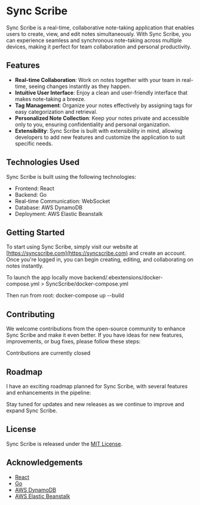 # Sync Scribe

Sync Scribe is a real-time, collaborative note-taking application that enables users to create, view, and edit notes simultaneously. With Sync Scribe, you can experience seamless and synchronous note-taking across multiple devices, making it perfect for team collaboration and personal productivity.

## Features

- **Real-time Collaboration**: Work on notes together with your team in real-time, seeing changes instantly as they happen.
- **Intuitive User Interface**: Enjoy a clean and user-friendly interface that makes note-taking a breeze.
- **Tag Management**: Organize your notes effectively by assigning tags for easy categorization and retrieval.
- **Personalized Note Collection**: Keep your notes private and accessible only to you, ensuring confidentiality and personal organization.
- **Extensibility**: Sync Scribe is built with extensibility in mind, allowing developers to add new features and customize the application to suit specific needs.

## Technologies Used

Sync Scribe is built using the following technologies:

- Frontend: React
- Backend: Go
- Real-time Communication: WebSocket
- Database: AWS DynamoDB
- Deployment: AWS Elastic Beanstalk

## Getting Started

To start using Sync Scribe, simply visit our website at [https://syncscribe.com](https://syncscribe.com) and create an account. Once you're logged in, you can begin creating, editing, and collaborating on notes instantly.

To launch the app locally move backend/.ebextensions/docker-compose.yml > SyncScribe/docker-compose.yml

Then run from root: docker-compose up --build 
## Contributing

We welcome contributions from the open-source community to enhance Sync Scribe and make it even better. If you have ideas for new features, improvements, or bug fixes, please follow these steps:

Contributions are currently closed

## Roadmap

I have an exciting roadmap planned for Sync Scribe, with several features and enhancements in the pipeline:

Stay tuned for updates and new releases as we continue to improve and expand Sync Scribe.

## License

Sync Scribe is released under the [MIT License](LICENSE).

## Acknowledgements

- [React](https://reactjs.org/)
- [Go](https://golang.org/)
- [AWS DynamoDB](https://aws.amazon.com/dynamodb/)
- [AWS Elastic Beanstalk](https://aws.amazon.com/elasticbeanstalk/)